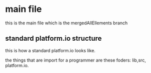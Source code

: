 # main file
this is the main file which is the mergedAllEllements branch

## standard platform.io structure
this is how a standard platform.io looks like. 

the things that are import for a programmer are these foders: lib,src, platform.io.
